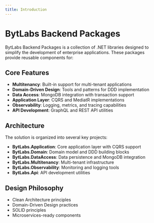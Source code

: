 ```yaml
---
title: Introduction
---
```


# BytLabs Backend Packages

BytLabs Backend Packages is a collection of .NET libraries designed to simplify the development of enterprise applications. These packages provide reusable components for:

## Core Features

- **Multitenancy**: Built-in support for multi-tenant applications
- **Domain-Driven Design**: Tools and patterns for DDD implementation
- **Data Access**: MongoDB integration with transaction support
- **Application Layer**: CQRS and MediatR implementations
- **Observability**: Logging, metrics, and tracing capabilities
- **API Development**: GraphQL and REST API utilities

## Architecture

The solution is organized into several key projects:

- **BytLabs.Application**: Core application layer with CQRS support
- **BytLabs.Domain**: Domain model and DDD building blocks
- **BytLabs.DataAccess**: Data persistence and MongoDB integration
- **BytLabs.Multitenancy**: Multi-tenant infrastructure
- **BytLabs.Observability**: Monitoring and logging tools
- **BytLabs.Api**: API development utilities

## Design Philosophy

- Clean Architecture principles
- Domain-Driven Design practices
- SOLID principles
- Microservices-ready components